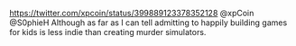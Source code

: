 https://twitter.com/xpcoin/status/399889123378352128 @xpCoin @S0phieH Although as far as I can tell admitting to happily building games for kids is less indie than creating murder simulators.